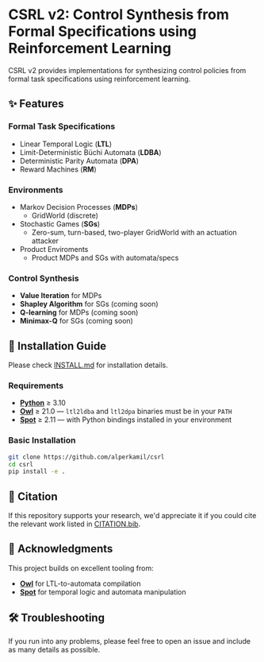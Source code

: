 # CSRL v2: Control Synthesis from Formal Specifications using Reinforcement Learning
CSRL v2 provides implementations for synthesizing control policies from formal task specifications using reinforcement learning.

## ✨ Features
### Formal Task Specifications
- Linear Temporal Logic (**LTL**)
- Limit-Deterministic Büchi Automata (**LDBA**)
- Deterministic Parity Automata (**DPA**)
- Reward Machines (**RM**)

### Environments
- Markov Decision Processes (**MDPs**)
  - GridWorld (discrete)
- Stochastic Games (**SGs**)
  - Zero-sum, turn-based, two-player GridWorld with an actuation attacker
- Product Enviroments
  - Product MDPs and SGs with automata/specs

### Control Synthesis
- **Value Iteration** for MDPs
- **Shapley Algorithm** for SGs (coming soon)
- **Q-learning** for MDPs (coming soon)
- **Minimax-Q** for SGs (coming soon)


## 🚀 Installation Guide
Please check [INSTALL.md](./INSTALL.md) for installation details.

### Requirements

- [**Python**](https://www.python.org/) ≥ 3.10
- [**Owl**](https://owl.model.in.tum.de/) ≥ 21.0 — `ltl2ldba` and `ltl2dpa` binaries must be in your `PATH`
- [**Spot**](https://spot.lrde.epita.fr/) ≥ 2.11 — with Python bindings installed in your environment

### Basic Installation
```bash
git clone https://github.com/alperkamil/csrl
cd csrl
pip install -e .
```


## 📖 Citation
If this repository supports your research, we'd appreciate it if you could cite the relevant work listed in [CITATION.bib](./CITATION.bib).


## 💐 Acknowledgments
This project builds on excellent tooling from:
- [**Owl**](https://owl.model.in.tum.de/) for LTL-to-automata compilation
- [**Spot**](https://spot.lrde.epita.fr/) for temporal logic and automata manipulation


## 🛠️ Troubleshooting
If you run into any problems, please feel free to open an issue and include as many details as possible.